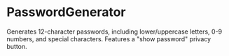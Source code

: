# PasswordGenerator
Generates 12-character passwords, including lower/uppercase letters, 0-9 numbers, and special characters. Features a "show password" privacy button.
